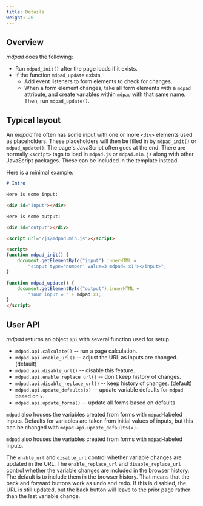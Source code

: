 ```yaml
---
title: Details
weight: 20
---
```


## Overview

*mdpad* does the following:
  - Run `mdpad_init()` after the page loads if it exists.
  - If the function `mdpad_update` exists,
    - Add event listeners to form elements to check for changes. 
    - When a form element changes, take all form elements with a `mdpad`
      attribute, and create variables within `mdpad` with that same name. 
      Then, run `mdpad_update()`.

## Typical layout

An *mdpad* file often has some input with one or more `<div>` elements
used as placeholders. 
These placeholders will then be filled in by `mdpad_init()` or `mdpad_update()`. 
The page's JavaScript often goes at the end. 
There are normally `<script>` tags to load in `mdpad.js` or
`mdpad.min.js` along with other JavaScript packages. 
These can be included in the template instead.

Here is a minimal example:

```md
# Intro

Here is some input:

<div id="input"></div>

Here is some output:

<div id="output"></div>

<script url="/js/mdpad.min.js"></script>

<script>
function mdpad_init() {
    document.getElementById("input").innerHTML = 
        "<input type='number' value=3 mdpad='x1'></input>";
}

function mdpad_update() {
    document.getElementById("output").innerHTML = 
        "Your input = " + mdpad.x1;
}
</script>
```

## User API

*mdpad* returns an object `api` with several function used for setup. 
  * `mdpad.api.calculate()` -- run a page calculation. 
  * `mdpad.api.enable_url()` -- adjust the URL as inputs are changed. (default)
  * `mdpad.api.disable_url()` -- disable this feature.
  * `mdpad.api.enable_replace_url()` -- don't keep history of changes.
  * `mdpad.api.disable_replace_url()` -- keep history of changes. (default)
  * `mdpad.api.update_defaults(x)` -- update variable defaults for `mdpad` based on `x`.
  * `mdpad.api.update_forms()` -- update all forms based on defaults

`mdpad` also houses the variables created from forms with `mdpad`-labeled inputs.
 Defaults for variables are taken from initial values of inputs, but this
 can be changed with `mdpad.api.update_defaults(x)`.

`mdpad` also houses the variables created from forms with `mdpad`-labeled inputs.

The `enable_url` and `disable_url` control whether variable changes are
updated in the URL. 
The `enable_replace_url` and `disable_replace_url` control whether the 
variable changes are included in the browser history.
The default is to include them in the browser history. 
That means that the back and forward buttons work as undo and redo.
If this is disabled, the URL is still updated, but the back button
will leave to the prior page rather than the last variable change. 

